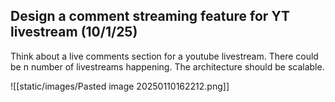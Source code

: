 
## Design a comment streaming feature for YT livestream (10/1/25)

Think about a live comments section for a youtube livestream. There could be n number of livestreams happening. The architecture should be scalable. 

![[static/images/Pasted image 20250110162212.png]]

